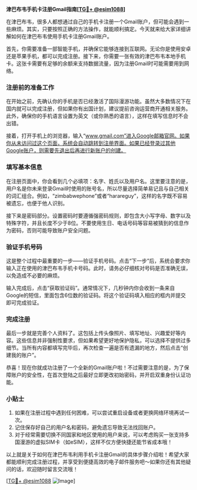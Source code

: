**津巴布韦手机卡注册Gmail指南[[TG💪+ @esim1088](https://t.me/s/esim1088)]**

在津巴布韦，很多人都想通过自己的手机卡注册一个Gmail账户，但可能会遇到一些麻烦。其实，只要按照正确的方法操作，就能顺利搞定。今天就来给大家详细讲解如何在津巴布韦使用手机卡注册Gmail账户。

首先，你需要准备一部智能手机，并确保它能够连接到互联网。无论你是使用安卓还是苹果手机，都可以完成注册。接下来，你需要一张有效的津巴布韦本地手机卡。这张卡需要有足够的余额来支持数据流量，因为注册Gmail时可能需要用到网络。

### 注册前的准备工作

在开始之前，先确认你的手机是否已经激活了国际漫游功能。虽然大多数情况下在国内就可以完成注册，但如果你有出国计划，建议提前咨询运营商开通相关服务。此外，确保你的手机语言设置为英文（或你熟悉的语言），这样在填写信息时不会出错。

接着，打开手机上的浏览器，输入“www.gmail.com”进入Google邮箱官网。如果你从未访问过这个页面，系统会自动跳转到注册界面。如果已经登录过其他Google账户，则需要先退出后再进行新账户的创建。

### 填写基本信息

在注册页面中，你会看到几个必填项：名字、姓氏以及用户名。这里要注意的是，用户名是你未来登录Gmail时使用的账号名，所以尽量选择简单易记且与自己相关的词汇组合。例如，“zimbabwephone”或者“harareguy”，这样的名字既不容易被遗忘，也便于他人识别。

接下来是密码部分。设置密码时要遵循强密码规则，即包含大小写字母、数字以及特殊字符，并且长度不少于8位。不要使用生日、电话号码等容易被猜到的信息作为密码，否则可能导致账户安全问题。

### 验证手机号码

这是整个过程中最重要的一步——验证手机号码。点击“下一步”后，系统会要求你输入正在使用的津巴布韦手机卡号码。此时，请务必仔细核对号码是否准确无误，以免造成不必要的麻烦。

输入完成后，点击“获取验证码”。通常情况下，几秒钟内你会收到一条来自Google的短信，里面包含6位数的验证码。将这个验证码填入相应的框内并提交即可完成验证。

### 完成注册

最后一步就是完善个人资料了。这包括上传头像照片、填写地址、兴趣爱好等内容。这些信息并非强制性要求，但如果希望更好地保护隐私，可以选择不提供过多细节。当所有内容都填写完毕后，再次检查一遍是否有遗漏的地方，然后点击“创建我的账户”。

恭喜！现在你就成功注册了一个全新的Gmail账户啦！不过需要注意的是，为了保障账户的安全性，在首次登陆之后最好立即更改初始密码，并开启双重身份认证功能。

### 小贴士

1. 如果在注册过程中遇到任何困难，可以尝试重启设备或者更换网络环境再试一次。
2. 记住保存好自己的用户名和密码，避免遗忘导致无法找回账户。
3. 对于经常需要切换不同国家和地区使用的用户来说，可以考虑购买一张支持多国漫游的虚拟SIM卡（如eSIM），这样不仅方便快捷还能节省成本哦！

以上就是关于如何在津巴布韦利用手机卡注册Gmail的具体步骤介绍啦！希望大家都能顺利完成注册过程，并享受到便捷高效的电子邮件服务吧～如果你还有其他疑问的话，欢迎随时留言交流哦！

[[TG💪+ @esim1088](https://t.me/s/esim1088) ![Image](https://i.postimg.cc/4NQfJmqS/Snipaste-2025-05-13-00-14-12.png)]